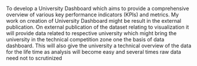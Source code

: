 To develop a University Dashboard which aims to provide a comprehensive overview of various key performance indicators (KPIs) and metrics. My work on creation of University Dashboard might be result in the external publication. On external publication of the dataset relating to visualization it will provide data related to respective university which might bring the university in the technical competition zone one the basis of data dashboard. This will also give the university a technical overview of the data for the life time as analysis will become easy and several times raw data need not to scrutinized

